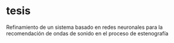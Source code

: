 # tesis
Refinamiento de un sistema basado en redes neuronales para la recomendación de ondas de sonido en el proceso de estenografía
